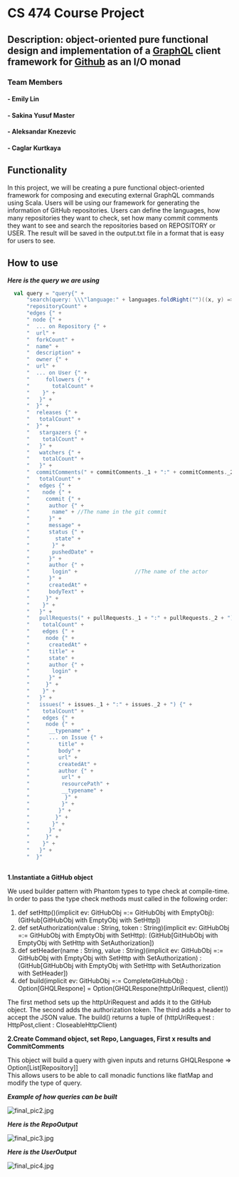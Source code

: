 # CS 474 Course Project
## Description: object-oriented pure functional design and implementation of a [GraphQL](https://graphql.org) client framework for [Github](https://github.com/) as an I/O monad

### Team Members
#### - Emily Lin 
#### - Sakina Yusuf Master
#### - Aleksandar Knezevic 
#### - Caglar Kurtkaya


## Functionality
In this project, we will be creating a pure functional object-oriented framework for composing and executing external GraphQL commands using Scala.
Users will be using our framework for generating the information of GitHub repositories.
Users can define the languages, how many repositories they want to check, set how many commit comments they want to see and search the repositories based on REPOSITORY or USER.
The result will be saved in the output.txt file in a format that is easy for users to see. 

## How to use
**_Here is the query we are using_**


```scala
  val query = "query{" +
      "search(query: \\\"language:" + languages.foldRight("")((x, y) => x + "," + y) + "sort:stars\\\", type:" + repoType + ", first: " + first + ") {" +
      "repositoryCount" +
      "edges {" +
      " node {" +
      "  ... on Repository {" +
      "  url" +
      "  forkCount" +
      "  name" +
      "  description" +
      "  owner {" +
      "  url" +
      "  ... on User {" +
      "     followers {" +
      "       totalCount" +
      "    }" +
      "   }" +
      "  }" +
      "  releases {" +
	  "   totalCount" +
      "  }" +
      "   stargazers {" +
      "    totalCount" +
      "   }" +
      "   watchers {" +
      "    totalCount" +
      "   }" +
      "  commitComments(" + commitComments._1 + ":" + commitComments._2 + ") {" +
      "   totalCount" +
      "   edges {" +
      "    node {" +
      "     commit {" +
      "      author {" +
      "       name" + //The name in the git commit
      "      }" +
      "      message" +
      "      status {" +
      "        state" +
      "       }" +
      "       pushedDate" +
      "      }" +
      "      author {" +
      "       login" +                  //The name of the actor
      "      }" +
      "      createdAt" +
      "      bodyText" +
      "     }" +
      "    }" +
      "   }" +
      "   pullRequests(" + pullRequests._1 + ":" + pullRequests._2 + ") {" +
      "    totalCount" +
      "    edges {" +
      "     node {" +
      "      createdAt" +
      "      title" +
      "      state" +
      "      author {" +
      "       login" +
      "      }" +
      "     }" +
      "    }" +
      "   }" +
      "   issues(" + issues._1 + ":" + issues._2 + ") {" +
      "    totalCount" +
      "    edges {" +
      "     node {" +
      "      __typename" +
      "      ... on Issue {" +
      "         title" +
      "         body" +
      "         url" +
      "         createdAt" +
      "         author {" +
      "          url" +
      "          resourcePath" +
      "          __typename" +
      "           }" +
      "          }" +
      "         }" +
      "        }" +
      "       }" +
      "      }" +
      "     }" +
      "    }" +
      "   }" +
      "  }"
  
```

**1.Instantiate a GitHub object**

We used builder pattern with Phantom types to type check at compile-time. 
In order to pass the type check methods must called in the following order:

1. def setHttp()(implicit ev: GitHubObj =:= GitHubObj with EmptyObj):(GitHub[GitHubObj with EmptyObj with SetHttp])
1. def setAuthorization(value : String, token : String)(implicit ev: GitHubObj =:= GitHubObj with EmptyObj with SetHttp): (GitHub[GitHubObj with EmptyObj with SetHttp with SetAuthorization])
1. def setHeader(name : String, value : String)(implicit ev: GitHubObj =:= GitHubObj with EmptyObj with SetHttp with SetAuthorization) : (GitHub[GitHubObj with EmptyObj with SetHttp with SetAuthorization with SetHeader])
1. def build(implicit ev: GitHubObj =:= CompleteGitHubObj) : Option[GHQLRespone] = Option(GHQLRespone(httpUriRequest, client))

The first method sets up the httpUriRequest and adds it to the GitHub object.
The second adds the authorization token.
The third adds a header to accept the JSON value.
The build() returns a tuple of (httpUriRequest : HttpPost,client : CloseableHttpClient)

**2.Create Command object, set Repo, Languages, First x results and CommitComments**  

This object will build a query with given inputs and returns GHQLRespone => Option[List[Repository]]  
This allows users to be able to call monadic functions like flatMap and modify the type of query.

**_Example of how queries can be built_**

![final_pic2.jpg](https://bitbucket.org/repo/BkzXg4b/images/4107506464-final_pic2.jpg)



**_Here is the RepoOutput_**

![final_pic3.jpg](https://bitbucket.org/repo/BkzXg4b/images/2002645489-final_pic3.jpg)


**_Here is the UserOutput_**

![final_pic4.jpg](https://bitbucket.org/repo/BkzXg4b/images/2022452026-final_pic4.jpg)

